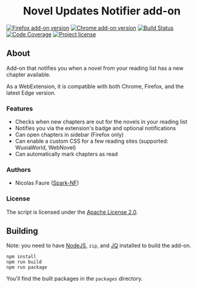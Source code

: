 <p align="center"><img src="icons/icon-96.png" alt="" /></p>

<h1 align="center">Novel Updates Notifier add-on</h1>

[![Firefox add-on version](https://img.shields.io/amo/v/novel-updates-notifier.svg)](https://addons.mozilla.org/en-US/firefox/addon/novel-updates-notifier/)
[![Chrome add-on version](https://img.shields.io/chrome-web-store/v/plhhbkakiaffbinchcacleepogbjlban.svg)](https://chrome.google.com/webstore/detail/novel-updates-notifier/plhhbkakiaffbinchcacleepogbjlban)
[![Build Status](https://img.shields.io/github/actions/workflow/status/Spark-NF/novel-updates-notifier/build.yml)](https://github.com/Spark-NF/novel-updates-notifier/actions)
[![Code Coverage](https://img.shields.io/codecov/c/github/Spark-NF/novel-updates-notifier.svg)](https://codecov.io/gh/Spark-NF/novel-updates-notifier)
[![Project license](https://img.shields.io/github/license/Spark-NF/novel-updates-notifier.svg)](https://raw.githubusercontent.com/Spark-NF/novel-updates-notifier/master/LICENSE)

## About
Add-on that notifies you when a novel from your reading list has a new chapter available.

As a WebExtension, it is compatible with both Chrome, Firefox, and the latest Edge version.

### Features
* Checks when new chapters are out for the novels in your reading list
* Notifies you via the extension's badge and optional notifications
* Can open chapters in sidebar (Firefox only)
* Can enable a custom CSS for a few reading sites (supported: WuxiaWorld, WebNovel)
* Can automatically mark chapters as read

### Authors
* Nicolas Faure ([Spark-NF](https://github.com/Spark-NF))

### License
The script is licensed under the [Apache License 2.0](http://www.apache.org/licenses/LICENSE-2.0).

## Building
Note: you need to have [NodeJS](https://nodejs.org/), `zip`, and [JQ](https://stedolan.github.io/jq/) installed to build the add-on.

```
npm install
npm run build
npm run package
```

You'll find the built packages in the `packages` directory.